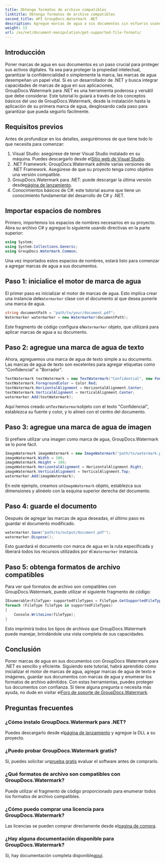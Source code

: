 ```yaml
---
title: Obtenga formatos de archivo compatibles
linktitle: Obtenga formatos de archivo compatibles
second_title: API GroupDocs.Watermark .NET
description: Agregue marcas de agua a sus documentos sin esfuerzo usando GroupDocs.Watermark para .NET. Siga nuestra guía completa paso a paso para proteger sus activos digitales.
weight: 13
url: /es/net/document-manipulation/get-supported-file-formats/
---
```

## Introducción
Poner marcas de agua en sus documentos es un paso crucial para proteger sus activos digitales. Ya sea para proteger la propiedad intelectual, garantizar la confidencialidad o simplemente la marca, las marcas de agua desempeñan un papel vital. Si es un desarrollador de .NET y busca integrar capacidades de marcas de agua en sus aplicaciones, GroupDocs.Watermark para .NET es una herramienta poderosa y versátil que debe considerar. Este tutorial lo guiará a través de los conceptos básicos del uso de GroupDocs.Watermark, desde la instalación hasta la aplicación de su primera marca de agua, desglosando cada paso para garantizar que pueda seguirlo fácilmente.
## Requisitos previos
Antes de profundizar en los detalles, asegurémonos de que tiene todo lo que necesita para comenzar:
1.  Visual Studio: asegúrese de tener Visual Studio instalado en su máquina. Puedes descargarlo desde el[Sitio web de Visual Studio](https://visualstudio.microsoft.com/).
2. .NET Framework: GroupDocs.Watermark admite varias versiones de .NET Framework. Asegúrese de que su proyecto tenga como objetivo una versión compatible.
3. GroupDocs.Watermark para .NET: puede descargar la última versión desde[página de lanzamiento](https://releases.groupdocs.com/Watermark/net/).
4. Conocimientos básicos de C#: este tutorial asume que tiene un conocimiento fundamental del desarrollo de C# y .NET.
## Importar espacios de nombres
Primero, importemos los espacios de nombres necesarios en su proyecto. Abra su archivo C# y agregue lo siguiente usando directivas en la parte superior:
```csharp
using System;
using System.Collections.Generic;
using GroupDocs.Watermark.Common;
```
Una vez importados estos espacios de nombres, estará listo para comenzar a agregar marcas de agua a sus documentos.

## Paso 1: inicialice el motor de marca de agua
 El primer paso es inicializar el motor de marcas de agua. Esto implica crear una instancia del`Watermarker` clase con el documento al que desea ponerle una marca de agua.
```csharp
string documentPath = "path/to/your/document.pdf";
Watermarker watermarker = new Watermarker(documentPath);
```
 Este fragmento de código configura el`Watermarker` objeto, que utilizará para aplicar marcas de agua a su documento.
## Paso 2: agregue una marca de agua de texto
Ahora, agreguemos una marca de agua de texto simple a su documento. Las marcas de agua de texto son excelentes para agregar etiquetas como "Confidencial" o "Borrador".
```csharp
TextWatermark textWatermark = new TextWatermark("Confidential", new Font("Arial", 36));
textWatermark.ForegroundColor = Color.Red;
textWatermark.HorizontalAlignment = HorizontalAlignment.Center;
textWatermark.VerticalAlignment = VerticalAlignment.Center;
watermarker.Add(textWatermark);
```
 Aquí hemos creado un`TextWatermark`objeto con el texto "Confidencial", establezca su fuente y color, y lo alineó con el centro del documento.
## Paso 3: agregue una marca de agua de imagen
Si prefiere utilizar una imagen como marca de agua, GroupDocs.Watermark se lo pone fácil.
```csharp
ImageWatermark imageWatermark = new ImageWatermark("path/to/watermark.png");
imageWatermark.Width = 100;
imageWatermark.Height = 100;
imageWatermark.HorizontalAlignment = HorizontalAlignment.Right;
imageWatermark.VerticalAlignment = VerticalAlignment.Top;
watermarker.Add(imageWatermark);
```
 En este ejemplo, creamos un`ImageWatermark` objeto, establezca sus dimensiones y alinéelo con la esquina superior derecha del documento.
## Paso 4: guarde el documento
Después de agregar las marcas de agua deseadas, el último paso es guardar el documento modificado.
```csharp
watermarker.Save("path/to/output/document.pdf");
watermarker.Dispose();
```
 Esto guardará el documento con marca de agua en la ruta especificada y liberará todos los recursos utilizados por él.`Watermarker` instancia.
## Paso 5: obtenga formatos de archivo compatibles
Para ver qué formatos de archivo son compatibles con GroupDocs.Watermark, puede utilizar el siguiente fragmento de código:
```csharp
IEnumerable<FileType> supportedFileTypes = FileType.GetSupportedFileTypes();
foreach (FileType fileType in supportedFileTypes)
{
    Console.WriteLine(fileType);
}
```
Esto imprimirá todos los tipos de archivos que GroupDocs.Watermark puede manejar, brindándole una vista completa de sus capacidades.
## Conclusión
Poner marcas de agua en sus documentos con GroupDocs Watermark para .NET es sencillo y eficiente. Siguiendo este tutorial, habrá aprendido cómo inicializar el motor de marcas de agua, agregar marcas de agua de texto e imágenes, guardar sus documentos con marcas de agua y enumerar los formatos de archivo admitidos. Con estas herramientas, puedes proteger tus documentos con confianza.
 Si tiene alguna pregunta o necesita más ayuda, no dude en visitar el[Foro de soporte de GroupDocs.Watermark](https://forum.groupdocs.com/c/watermark/19).
## Preguntas frecuentes
### ¿Cómo instalo GroupDocs.Watermark para .NET?
 Puedes descargarlo desde el[página de lanzamiento](https://releases.groupdocs.com/Watermark/net/) y agregue la DLL a su proyecto.
### ¿Puedo probar GroupDocs.Watermark gratis?
 Sí, puedes solicitar un[prueba gratis](https://releases.groupdocs.com/) evaluar el software antes de comprarlo.
### ¿Qué formatos de archivo son compatibles con GroupDocs.Watermark?
Puede utilizar el fragmento de código proporcionado para enumerar todos los formatos de archivo compatibles.
### ¿Cómo puedo comprar una licencia para GroupDocs.Watermark?
 Las licencias se pueden comprar directamente desde el[pagina de compra](https://purchase.groupdocs.com/buy).
### ¿Hay alguna documentación disponible para GroupDocs.Watermark?
 Sí, hay documentación completa disponible[aquí](https://tutorials.groupdocs.com/Watermark/net/).